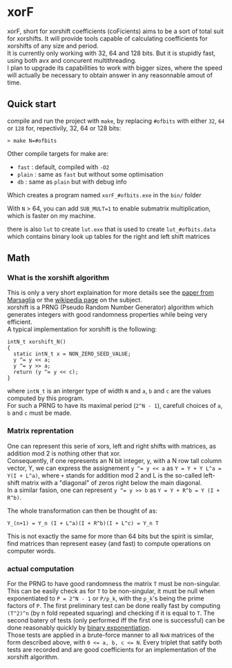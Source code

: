 # xorF

xorF, short for xorshift coefficients (coFicients) aims to be a sort of total suit for xorshifts. It will provide tools capable of calculating coefficients for xorshifts of any size and period.\
It is currently only working with 32, 64 and 128 bits. But it is stupidly fast, using both avx and concurent multithreading.\
I plan to upgrade its capabilities to work with bigger sizes, where the speed will actually be necessary to obtain answer in any reasonnable amout of time.

## Quick start

compile and run the project with `make`, by replacing `#ofbits` with either `32`, `64` or `128` for, repectivily, 32, 64 or 128 bits:

```(bash)
> make N=#ofbits
```

Other compile targets for make are:

* `fast` : default, compiled with `-O2`
* `plain` : same as `fast` but without some optimisation
* `db` : same as `plain` but with debug info

Which creates a program named `xorF_#ofbits.exe` in the `bin/` folder

With `N` > 64, you can add `SUB_MULT=1` to enable submatrix multiplication, which is faster on my machine.

there is also `lut` to create `lut.exe` that is used to create `lut_#ofbits.data` which contains binary look up tables for the right and left shift matrices

## Math

### What is the xorshift algorithm

This is only a very short explaination for more details see the [paper from Marsaglia](http://www.jstatsoft.org/v08/i14/paper) or the [wikipedia page](https://en.wikipedia.org/wiki/Xorshift) on the subject.\
xorshift is a PRNG (Pseudo Random Number Generator) algorithm which generates integers with good randomness properties while being very efficient.\
A typical implementation for xorshift is the following:

```(C)
intN_t xorshift_N()
{
  static intN_t x = NON_ZERO_SEED_VALUE;
  y ^= y << a;
  y ^= y >> a;
  return (y ^= y << c);
}
```

where `intN_t` is an interger type of width `N` and `a`, `b` and `c` are the values computed by this program.\
For such a PRNG to have its maximal period (`2^N - 1`), carefull choices of `a`, `b` and `c` must be made.

### Matrix reprentation

One can represent this serie of xors, left and right shifts with matrices, as addition mod 2 is nothing other that xor.\
Consequently, if one represents an N bit integer, y, with a N row tall column vector, Y, we can express the assignement `y ^= y << a` as `Y = Y + Y L^a = Y(I + L^a)`, where `+` stands for addition mod 2 and L is the so-called left-shift matrix with a "diagonal" of zeros right below the main diagonal.\
In a similar fasion, one can represent `y ^= y >> b` as `Y = Y + R^b = Y (I + R^b)`.

The whole transformation can then be thought of as:

```(math)
Y_(n+1) = Y_n (I + L^a)(I + R^b)(I + L^c) = Y_n T
```

This is not exactly the same for more than 64 bits but the spirit is similar, find matrices than represent easey (and fast) to compute operations on computer words.

### actual computation

For the PRNG to have good randomness the matrix `T` must be non-singular. This can be easily check as for `T` to be non-singular, it must be null when exponentiated to `P = 2^N - 1` or `P/p_k`, with the `p_k`'s being the prime factors of `P`.
The first preliminary test can be done really fast by computing `(T^2)^n` (by n fold repeated squaring) and checking if it is equal to `T`. The second batery of tests (only performed iff the first one is successful) can be done reasonably quickly by [binary exponentiation](https://cp-algorithms.com/algebra/binary-exp.html).\
Those tests are applied in a brute-force manner to all `NxN` matrices of the form described above, with `0 <= a, b, c <= N`. Every triplet that satify both tests are recorded and are good coefficients for an implementation of the xorshift algorithm.
